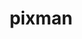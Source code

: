 ---
title: "pixman"
layout: cache
categories: [package, develop]
meta: {"versions": ["0.42.2"], "compilers": ["apple-clang@=15.0.0", "gcc@=11.1.0", "gcc@=11.4.0"], "oss": ["ubuntu20.04", "ubuntu22.04", "ventura"], "platforms": ["darwin", "linux"], "targets": ["aarch64", "x86_64_v3"], "stacks": ["data-vis-sdk", "developer-tools-darwin", "e4s", "root"], "num_specs": 15, "num_specs_by_stack": {"root": 15, "developer-tools-darwin": 2, "data-vis-sdk": 7, "e4s": 6}}
spec_details: [{"hash": "2h46tgpkzqpxuoyhpzzycdvujg4ixt4j", "compiler": "apple-clang@=15.0.0", "versions": ["0.42.2"], "os": "ventura", "platform": "darwin", "target": "aarch64", "variants": ["build_system=autotools", "+shared"], "stacks": ["root", "developer-tools-darwin"], "size": "-", "tarball": "https://binaries.spack.io/develop/build_cache/darwin-ventura-aarch64/apple-clang-15.0.0/pixman-0.42.2/darwin-ventura-aarch64-apple-clang-15.0.0-pixman-0.42.2-2h46tgpkzqpxuoyhpzzycdvujg4ixt4j.spack"}, {"hash": "3axhajcxiskvyqdxndu4i6h4egrwjvj2", "compiler": "apple-clang@=15.0.0", "versions": ["0.42.2"], "os": "ventura", "platform": "darwin", "target": "aarch64", "variants": ["build_system=autotools", "+shared"], "stacks": ["root", "developer-tools-darwin"], "size": "-", "tarball": "https://binaries.spack.io/develop/build_cache/darwin-ventura-aarch64/apple-clang-15.0.0/pixman-0.42.2/darwin-ventura-aarch64-apple-clang-15.0.0-pixman-0.42.2-3axhajcxiskvyqdxndu4i6h4egrwjvj2.spack"}, {"hash": "yxzjk5ggnx7ytvwz3gjsrg4b6iqbtn7n", "compiler": "gcc@=11.1.0", "versions": ["0.42.2"], "os": "ubuntu20.04", "platform": "linux", "target": "x86_64_v3", "variants": ["build_system=autotools", "+shared"], "stacks": ["root", "data-vis-sdk"], "size": "-", "tarball": "https://binaries.spack.io/develop/build_cache/linux-ubuntu20.04-x86_64_v3/gcc-11.1.0/pixman-0.42.2/linux-ubuntu20.04-x86_64_v3-gcc-11.1.0-pixman-0.42.2-yxzjk5ggnx7ytvwz3gjsrg4b6iqbtn7n.spack"}, {"hash": "skfxsbugt3q2qu4rxbrqqvnfsfmuro3a", "compiler": "gcc@=11.1.0", "versions": ["0.42.2"], "os": "ubuntu20.04", "platform": "linux", "target": "x86_64_v3", "variants": ["build_system=autotools", "+shared"], "stacks": ["root", "data-vis-sdk"], "size": "-", "tarball": "https://binaries.spack.io/develop/build_cache/linux-ubuntu20.04-x86_64_v3/gcc-11.1.0/pixman-0.42.2/linux-ubuntu20.04-x86_64_v3-gcc-11.1.0-pixman-0.42.2-skfxsbugt3q2qu4rxbrqqvnfsfmuro3a.spack"}, {"hash": "6liaqz7a3kao5podk3grju6o2aycyyet", "compiler": "gcc@=11.1.0", "versions": ["0.42.2"], "os": "ubuntu20.04", "platform": "linux", "target": "x86_64_v3", "variants": ["build_system=autotools", "+shared"], "stacks": ["root", "data-vis-sdk"], "size": "-", "tarball": "https://binaries.spack.io/develop/build_cache/linux-ubuntu20.04-x86_64_v3/gcc-11.1.0/pixman-0.42.2/linux-ubuntu20.04-x86_64_v3-gcc-11.1.0-pixman-0.42.2-6liaqz7a3kao5podk3grju6o2aycyyet.spack"}, {"hash": "2kjmby5iqs25x4plvaqtj2jjb2dg6ujk", "compiler": "gcc@=11.1.0", "versions": ["0.42.2"], "os": "ubuntu20.04", "platform": "linux", "target": "x86_64_v3", "variants": ["build_system=autotools", "+shared"], "stacks": ["root", "data-vis-sdk"], "size": "-", "tarball": "https://binaries.spack.io/develop/build_cache/linux-ubuntu20.04-x86_64_v3/gcc-11.1.0/pixman-0.42.2/linux-ubuntu20.04-x86_64_v3-gcc-11.1.0-pixman-0.42.2-2kjmby5iqs25x4plvaqtj2jjb2dg6ujk.spack"}, {"hash": "52eojsmxhnexax2tzwf7z56ugjmc6jyr", "compiler": "gcc@=11.1.0", "versions": ["0.42.2"], "os": "ubuntu20.04", "platform": "linux", "target": "x86_64_v3", "variants": ["build_system=autotools", "+shared"], "stacks": ["root", "data-vis-sdk"], "size": "-", "tarball": "https://binaries.spack.io/develop/build_cache/linux-ubuntu20.04-x86_64_v3/gcc-11.1.0/pixman-0.42.2/linux-ubuntu20.04-x86_64_v3-gcc-11.1.0-pixman-0.42.2-52eojsmxhnexax2tzwf7z56ugjmc6jyr.spack"}, {"hash": "jv7bq5jq37sur5t2da7o7zptqdtv2ef4", "compiler": "gcc@=11.1.0", "versions": ["0.42.2"], "os": "ubuntu20.04", "platform": "linux", "target": "x86_64_v3", "variants": ["build_system=autotools", "+shared"], "stacks": ["root", "data-vis-sdk"], "size": "-", "tarball": "https://binaries.spack.io/develop/build_cache/linux-ubuntu20.04-x86_64_v3/gcc-11.1.0/pixman-0.42.2/linux-ubuntu20.04-x86_64_v3-gcc-11.1.0-pixman-0.42.2-jv7bq5jq37sur5t2da7o7zptqdtv2ef4.spack"}, {"hash": "iyjvblwg2e6am7d3ek2iektmhzoizp7e", "compiler": "gcc@=11.1.0", "versions": ["0.42.2"], "os": "ubuntu20.04", "platform": "linux", "target": "x86_64_v3", "variants": ["build_system=autotools", "+shared"], "stacks": ["root", "data-vis-sdk"], "size": "-", "tarball": "https://binaries.spack.io/develop/build_cache/linux-ubuntu20.04-x86_64_v3/gcc-11.1.0/pixman-0.42.2/linux-ubuntu20.04-x86_64_v3-gcc-11.1.0-pixman-0.42.2-iyjvblwg2e6am7d3ek2iektmhzoizp7e.spack"}, {"hash": "t5qwx3uxzn7w77rwzawsxabdmzrpnrtt", "compiler": "gcc@=11.4.0", "versions": ["0.42.2"], "os": "ubuntu22.04", "platform": "linux", "target": "x86_64_v3", "variants": ["build_system=autotools", "+shared"], "stacks": ["e4s", "root"], "size": "-", "tarball": "https://binaries.spack.io/develop/build_cache/linux-ubuntu22.04-x86_64_v3/gcc-11.4.0/pixman-0.42.2/linux-ubuntu22.04-x86_64_v3-gcc-11.4.0-pixman-0.42.2-t5qwx3uxzn7w77rwzawsxabdmzrpnrtt.spack"}, {"hash": "5kgilu7viv7te4jurkd6ie6ehtfkgelo", "compiler": "gcc@=11.4.0", "versions": ["0.42.2"], "os": "ubuntu22.04", "platform": "linux", "target": "x86_64_v3", "variants": ["build_system=autotools", "+shared"], "stacks": ["e4s", "root"], "size": "-", "tarball": "https://binaries.spack.io/develop/build_cache/linux-ubuntu22.04-x86_64_v3/gcc-11.4.0/pixman-0.42.2/linux-ubuntu22.04-x86_64_v3-gcc-11.4.0-pixman-0.42.2-5kgilu7viv7te4jurkd6ie6ehtfkgelo.spack"}, {"hash": "skkqf64z3pum3ckvv3coblptfcntnvkr", "compiler": "gcc@=11.4.0", "versions": ["0.42.2"], "os": "ubuntu22.04", "platform": "linux", "target": "x86_64_v3", "variants": ["build_system=autotools", "+shared"], "stacks": ["e4s", "root"], "size": "-", "tarball": "https://binaries.spack.io/develop/build_cache/linux-ubuntu22.04-x86_64_v3/gcc-11.4.0/pixman-0.42.2/linux-ubuntu22.04-x86_64_v3-gcc-11.4.0-pixman-0.42.2-skkqf64z3pum3ckvv3coblptfcntnvkr.spack"}, {"hash": "2wdmsria4gz2acprqzkkrdfc6luhfb73", "compiler": "gcc@=11.4.0", "versions": ["0.42.2"], "os": "ubuntu22.04", "platform": "linux", "target": "x86_64_v3", "variants": ["build_system=autotools", "+shared"], "stacks": ["e4s", "root"], "size": "-", "tarball": "https://binaries.spack.io/develop/build_cache/linux-ubuntu22.04-x86_64_v3/gcc-11.4.0/pixman-0.42.2/linux-ubuntu22.04-x86_64_v3-gcc-11.4.0-pixman-0.42.2-2wdmsria4gz2acprqzkkrdfc6luhfb73.spack"}, {"hash": "abqeb4iu23ntcqsijiavtedm67eeguse", "compiler": "gcc@=11.4.0", "versions": ["0.42.2"], "os": "ubuntu22.04", "platform": "linux", "target": "x86_64_v3", "variants": ["build_system=autotools", "+shared"], "stacks": ["e4s", "root"], "size": "-", "tarball": "https://binaries.spack.io/develop/build_cache/linux-ubuntu22.04-x86_64_v3/gcc-11.4.0/pixman-0.42.2/linux-ubuntu22.04-x86_64_v3-gcc-11.4.0-pixman-0.42.2-abqeb4iu23ntcqsijiavtedm67eeguse.spack"}, {"hash": "s4v7i7gikksr2ionzjq3wwdxlgc6vc5o", "compiler": "gcc@=11.4.0", "versions": ["0.42.2"], "os": "ubuntu22.04", "platform": "linux", "target": "x86_64_v3", "variants": ["build_system=autotools", "+shared"], "stacks": ["e4s", "root"], "size": "-", "tarball": "https://binaries.spack.io/develop/build_cache/linux-ubuntu22.04-x86_64_v3/gcc-11.4.0/pixman-0.42.2/linux-ubuntu22.04-x86_64_v3-gcc-11.4.0-pixman-0.42.2-s4v7i7gikksr2ionzjq3wwdxlgc6vc5o.spack"}]
---
